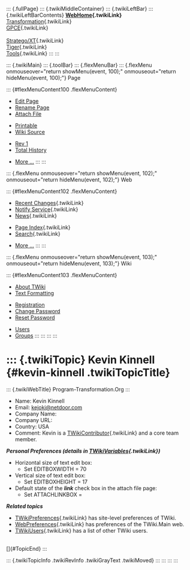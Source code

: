 ::: {.fullPage}
::: {.twikiMiddleContainer}
::: {.twikiLeftBar}
::: {.twikiLeftBarContents}
**[WebHome](WebHome){.twikiLink}**\
[Transformation](../Transform/WebHome){.twikiLink}\
[GPCE](../Gpce/WebHome){.twikiLink}\
\
[Stratego/XT](../Stratego/WebHome){.twikiLink}\
[Tiger](../Tiger/WebHome){.twikiLink}\
[Tools](../Tools/WebHome){.twikiLink}
:::
:::

::: {.twikiMain}
::: {.toolBar}
::: {.flexMenuBar}
::: {.flexMenu onmouseover="return showMenu(event, 100);" onmouseout="return hideMenu(event, 100);"}
Page

::: {#flexMenuContent100 .flexMenuContent}
-   [Edit
    Page](http://www.program-transformation.org/edit/Main/KevinKinnell?t=1536827498)
-   [Rename
    Page](http://www.program-transformation.org/rename/Main/KevinKinnell)
-   [Attach
    File](http://www.program-transformation.org/attach/Main/KevinKinnell)

<!-- -->

-   [Printable](http://www.program-transformation.org/view/Main/KevinKinnell?skin=print.pattern)
-   [Wiki
    Source](http://www.program-transformation.org/view/Main/KevinKinnell?skin=text&raw=on&contenttype=text/plain)

<!-- -->

-   [Rev
    1](http://www.program-transformation.org/view/Main/KevinKinnell?rev=1.1)
-   [Total
    History](http://www.program-transformation.org/rdiff/Main/KevinKinnell)

<!-- -->

-   [More
    \...](http://www.program-transformation.org/oops/Main/KevinKinnell?template=oopsmore&param1=1.1&param2=1.1)
:::
:::

::: {.flexMenu onmouseover="return showMenu(event, 102);" onmouseout="return hideMenu(event, 102);"}
Web

::: {#flexMenuContent102 .flexMenuContent}
-   [Recent Changes](WebChanges){.twikiLink}
-   [Notify Service](WebNotify){.twikiLink}
-   [News](WebNews){.twikiLink}

<!-- -->

-   [Page Index](WebIndex){.twikiLink}
-   [Search](WebSearch){.twikiLink}

<!-- -->

-   [More
    \...](http://www.program-transformation.org/oops/Main/KevinKinnell?template=oopsmore&param1=1.1&param2=1.1)
:::
:::

::: {.flexMenu onmouseover="return showMenu(event, 103);" onmouseout="return hideMenu(event, 103);"}
Wiki

::: {#flexMenuContent103 .flexMenuContent}
-   [About
    TWiki](http://www.program-transformation.org/view/TWiki/WebHome)
-   [Text
    Formatting](http://www.program-transformation.org/view/TWiki/TextFormattingRules)

<!-- -->

-   [Registration](http://www.program-transformation.org/view/TWiki/TWikiRegistration)
-   [Change
    Password](http://www.program-transformation.org/view/TWiki/ChangePassword)
-   [Reset
    Password](http://www.program-transformation.org/view/TWiki/ResetPassword)

<!-- -->

-   [Users](http://www.program-transformation.org/view/Main/TWikiUsers)
-   [Groups](http://www.program-transformation.org/view/Main/TWikiGroups)
:::
:::
:::
:::

::: {.twikiTopic}
Kevin Kinnell {#kevin-kinnell .twikiTopicTitle}
=============

::: {.twikiWebTitle}
Program-Transformation.Org
:::

-   Name: Kevin Kinnell
-   Email: <kejoki@netdoor.com>
-   Company Name:
-   Company URL:
-   Country: USA
-   Comment: Kevin is a
    [TWikiContributor](../TWiki/TWikiContributor){.twikiLink} and a core
    team member.

***Personal Preferences (details in
[TWikiVariables](../TWiki/TWikiVariables){.twikiLink})***

-   Horizontal size of text edit box:
    -   Set EDITBOXWIDTH = 70
-   Vertical size of text edit box:
    -   Set EDITBOXHEIGHT = 17
-   Default state of the ***link*** check box in the attach file page:
    -   Set ATTACHLINKBOX =

***Related topics***

-   [TWikiPreferences](../TWiki/TWikiPreferences){.twikiLink} has
    site-level preferences of TWiki.
-   [WebPreferences](WebPreferences){.twikiLink} has preferences of the
    TWiki.Main web.
-   [TWikiUsers](TWikiUsers){.twikiLink} has a list of other TWiki
    users.

\
[]{#TopicEnd}
:::

::: {.twikiTopicInfo .twikiRevInfo .twikiGrayText .twikiMoved}
:::
:::
:::
:::
